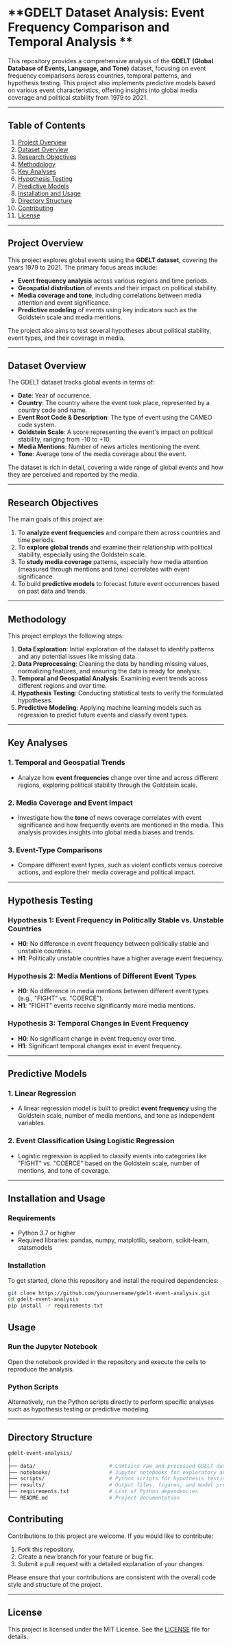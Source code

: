 # **GDELT Dataset Analysis: Event Frequency Comparison and Temporal Analysis **

This repository provides a comprehensive analysis of the **GDELT (Global Database of Events, Language, and Tone)** dataset, focusing on event frequency comparisons across countries, temporal patterns, and hypothesis testing. This project also implements predictive models based on various event characteristics, offering insights into global media coverage and political stability from 1979 to 2021.

---

## **Table of Contents**
1. [Project Overview](#project-overview)
2. [Dataset Overview](#dataset-overview)
3. [Research Objectives](#research-objectives)
4. [Methodology](#methodology)
5. [Key Analyses](#key-analyses)
6. [Hypothesis Testing](#hypothesis-testing)
7. [Predictive Models](#predictive-models)
8. [Installation and Usage](#installation-and-usage)
9. [Directory Structure](#directory-structure)
10. [Contributing](#contributing)
11. [License](#license)

---

## **Project Overview**
This project explores global events using the **GDELT dataset**, covering the years 1979 to 2021. The primary focus areas include:
- **Event frequency analysis** across various regions and time periods.
- **Geospatial distribution** of events and their impact on political stability.
- **Media coverage and tone**, including correlations between media attention and event significance.
- **Predictive modeling** of events using key indicators such as the Goldstein scale and media mentions.

The project also aims to test several hypotheses about political stability, event types, and their coverage in media.

---

## **Dataset Overview**
The GDELT dataset tracks global events in terms of:
- **Date**: Year of occurrence.
- **Country**: The country where the event took place, represented by a country code and name.
- **Event Root Code & Description**: The type of event using the CAMEO code system.
- **Goldstein Scale**: A score representing the event's impact on political stability, ranging from -10 to +10.
- **Media Mentions**: Number of news articles mentioning the event.
- **Tone**: Average tone of the media coverage about the event.

The dataset is rich in detail, covering a wide range of global events and how they are perceived and reported by the media.

---

## **Research Objectives**
The main goals of this project are:
1. To **analyze event frequencies** and compare them across countries and time periods.
2. To **explore global trends** and examine their relationship with political stability, especially using the Goldstein scale.
3. To **study media coverage** patterns, especially how media attention (measured through mentions and tone) correlates with event significance.
4. To build **predictive models** to forecast future event occurrences based on past data and trends.

---

## **Methodology**
This project employs the following steps:
1. **Data Exploration**: Initial exploration of the dataset to identify patterns and any potential issues like missing data.
2. **Data Preprocessing**: Cleaning the data by handling missing values, normalizing features, and ensuring the data is ready for analysis.
3. **Temporal and Geospatial Analysis**: Examining event trends across different regions and over time.
4. **Hypothesis Testing**: Conducting statistical tests to verify the formulated hypotheses.
5. **Predictive Modeling**: Applying machine learning models such as regression to predict future events and classify event types.

---

## **Key Analyses**
### **1. Temporal and Geospatial Trends**
- Analyze how **event frequencies** change over time and across different regions, exploring political stability through the Goldstein scale.

### **2. Media Coverage and Event Impact**
- Investigate how the **tone** of news coverage correlates with event significance and how frequently events are mentioned in the media. This analysis provides insights into global media biases and trends.

### **3. Event-Type Comparisons**
- Compare different event types, such as violent conflicts versus coercive actions, and explore their media coverage and political impact.

---

## **Hypothesis Testing**
### **Hypothesis 1: Event Frequency in Politically Stable vs. Unstable Countries**
- **H0**: No difference in event frequency between politically stable and unstable countries.
- **H1**: Politically unstable countries have a higher average event frequency.

### **Hypothesis 2: Media Mentions of Different Event Types**
- **H0**: No difference in media mentions between different event types (e.g., "FIGHT" vs. "COERCE").
- **H1**: "FIGHT" events receive significantly more media mentions.

### **Hypothesis 3: Temporal Changes in Event Frequency**
- **H0**: No significant change in event frequency over time.
- **H1**: Significant temporal changes exist in event frequency.

---

## **Predictive Models**
### **1. Linear Regression**
- A linear regression model is built to predict **event frequency** using the Goldstein scale, number of media mentions, and tone as independent variables.

### **2. Event Classification Using Logistic Regression**
- Logistic regression is applied to classify events into categories like "FIGHT" vs. "COERCE" based on the Goldstein scale, number of mentions, and tone of coverage.

---

## **Installation and Usage**
### **Requirements**
- Python 3.7 or higher
- Required libraries: pandas, numpy, matplotlib, seaborn, scikit-learn, statsmodels

### **Installation**
To get started, clone this repository and install the required dependencies:

```bash
git clone https://github.com/yourusername/gdelt-event-analysis.git
cd gdelt-event-analysis
pip install -r requirements.txt

```

## **Usage**
### **Run the Jupyter Notebook**
Open the notebook provided in the repository and execute the cells to reproduce the analysis.

### **Python Scripts**
Alternatively, run the Python scripts directly to perform specific analyses such as hypothesis testing or predictive modeling.

---

## **Directory Structure**

```bash
gdelt-event-analysis/
│
├── data/                        # Contains raw and processed GDELT data
├── notebooks/                   # Jupyter notebooks for exploratory analysis and modeling
├── scripts/                     # Python scripts for hypothesis testing, modeling, and visualization
├── results/                     # Output files, figures, and model predictions
├── requirements.txt             # List of Python dependencies
└── README.md                    # Project documentation
```

## **Contributing**
Contributions to this project are welcome. If you would like to contribute:

1. Fork this repository.
2. Create a new branch for your feature or bug fix.
3. Submit a pull request with a detailed explanation of your changes.

Please ensure that your contributions are consistent with the overall code style and structure of the project.

---

## **License**
This project is licensed under the MIT License. See the [LICENSE](LICENSE) file for details.


